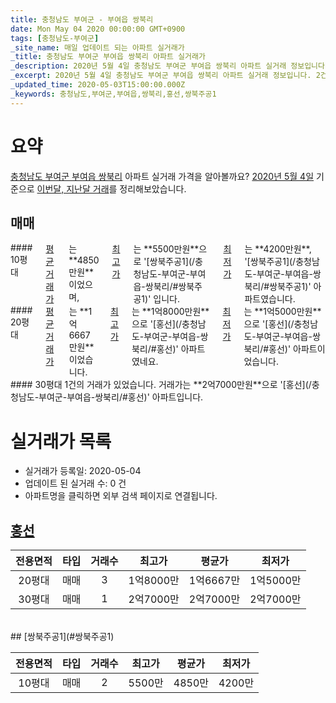```yaml
---
title: 충청남도 부여군 - 부여읍 쌍북리
date: Mon May 04 2020 00:00:00 GMT+0900
tags: [충청남도-부여군]
_site_name: 매일 업데이트 되는 아파트 실거래가
_title: 충청남도 부여군 부여읍 쌍북리 아파트 실거래가
_description: 2020년 5월 4일 충청남도 부여군 부여읍 쌍북리 아파트 실거래 정보입니다. 2건 아파트 정보가 있습니다.
_excerpt: 2020년 5월 4일 충청남도 부여군 부여읍 쌍북리 아파트 실거래 정보입니다. 2건 아파트 정보가 있습니다.
_updated_time: 2020-05-03T15:00:00.000Z
_keywords: 충청남도,부여군,부여읍,쌍북리,홍선,쌍북주공1
---
```





# 요약
<ins>충청남도 부여군 부여읍 쌍북리</ins> 아파트 실거래 가격을 알아볼까요? <ins>2020년 5월 4일</ins> 기준으로 <ins>이번달, 지난달 거래</ins>를 정리해보았습니다.

## 매매
<div class="container">
<div class="six columns" markdown="1">
#### 10평대
<ins>평균 거래가</ins>는 **4850만원**이었으며, <ins>최고가</ins>는 **5500만원**으로 '[쌍북주공1](/충청남도-부여군-부여읍-쌍북리/#쌍북주공1)' 입니다. <ins>최저가</ins>는 **4200만원**, '[쌍북주공1](/충청남도-부여군-부여읍-쌍북리/#쌍북주공1)' 아파트였습니다.
</div>
<div class="six columns" markdown="1">
#### 20평대
<ins>평균 거래가</ins>는 **1억6667만원**이었습니다. <ins>최고가</ins>는 **1억8000만원**으로 '[홍선](/충청남도-부여군-부여읍-쌍북리/#홍선)' 아파트였네요. <ins>최저가</ins>는 **1억5000만원**으로 '[홍선](/충청남도-부여군-부여읍-쌍북리/#홍선)' 아파트이었습니다.
</div>
</div>
<div class="container">
<div class="twelve columns" markdown="1">
#### 30평대
1건의 거래가 있었습니다. 거래가는 **2억7000만원**으로 '[홍선](/충청남도-부여군-부여읍-쌍북리/#홍선)' 아파트입니다.
</div>
</div>



# 실거래가 목록
- 실거래가 등록일: 2020-05-04
- 업데이트 된 실거래 수: 0 건
- 아파트명을 클릭하면 외부 검색 페이지로 연결됩니다.

## [홍선](#홍선)

|전용면적|타입|거래수|최고가|평균가|최저가|
|:---:|:---:|:---:|:---:|:---:|:---:|
|20평대|<span class="deal-type-1">매매</span>|3|1억8000만|1억6667만|1억5000만|
|30평대|<span class="deal-type-1">매매</span>|1|2억7000만|2억7000만|2억7000만|

<br/>
## [쌍북주공1](#쌍북주공1)

|전용면적|타입|거래수|최고가|평균가|최저가|
|:---:|:---:|:---:|:---:|:---:|:---:|
|10평대|<span class="deal-type-1">매매</span>|2|5500만|4850만|4200만|

<br/>




